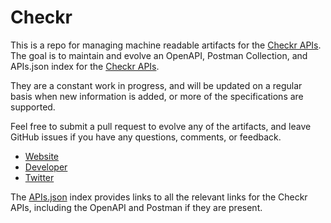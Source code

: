 # CheckrThis is a repo for managing machine readable artifacts for the [Checkr APIs](https://checkr.io/). The goal is to maintain and evolve an OpenAPI, Postman Collection, and APIs.json index for the [Checkr APIs](https://checkr.io/).They are a constant work in progress, and will be updated on a regular basis when new information is added, or more of the specifications are supported.Feel free to submit a pull request to evolve any of the artifacts, and leave GitHub issues if you have any questions, comments, or feedback.- [Website](https://checkr.io/)- [Developer](https://checkr.io/)- [Twitter](https://twitter.com/checkr_io)The [APIs.json](https://github.com/api-evangelist/checkr/blob/master/apis.json) index provides links to all the relevant links for the Checkr APIs, including the OpenAPI and Postman if they are present.
